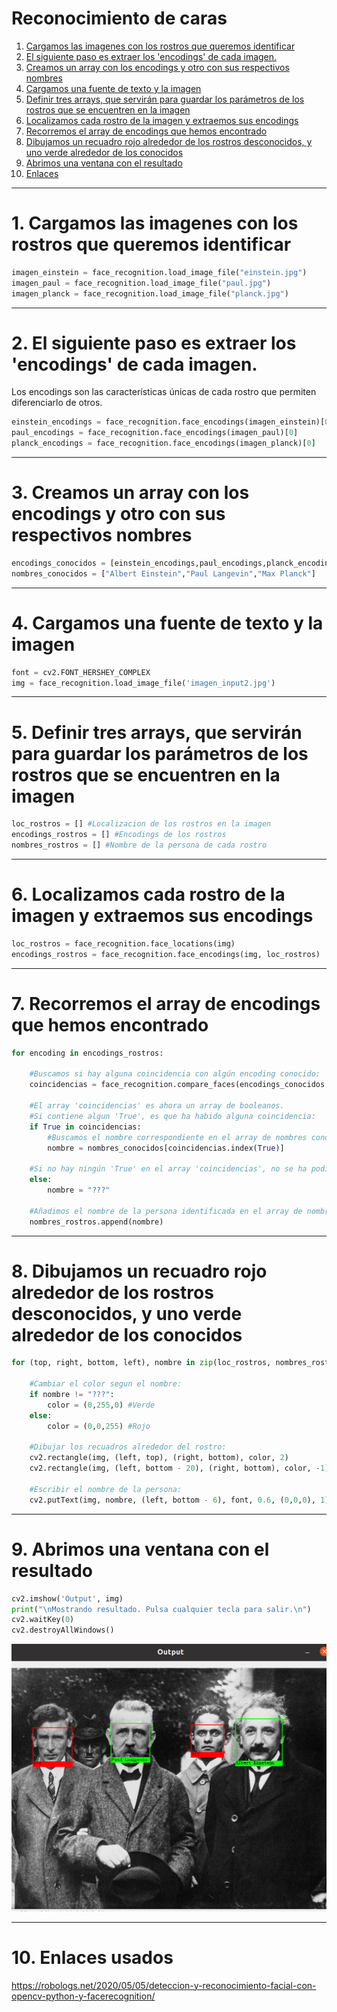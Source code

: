 # Reconocimiento de caras


1. [Cargamos las imagenes con los rostros que queremos identificar](#schema1)
2. [El siguiente paso es extraer los 'encodings' de cada imagen.](#schema2)
3. [Creamos un array con los encodings y otro con sus respectivos nombres](#schema3)
4. [Cargamos una fuente de texto y la imagen ](#schema4)
5. [Definir tres arrays, que servirán para guardar los parámetros de los rostros que se encuentren en la imagen](#schema5)
6. [Localizamos cada rostro de la imagen y extraemos sus encodings](#schema6)
7. [Recorremos el array de encodings que hemos encontrado](#schema7)
8. [Dibujamos un recuadro rojo alrededor de los rostros desconocidos, y uno verde alrededor de los conocidos](#schema8)
9. [Abrimos una ventana con el resultado](#schema9)
10. [Enlaces](#schema10)

<hr>

<a name="schema1"></a>


# 1. Cargamos las imagenes con los rostros que queremos identificar
~~~python
imagen_einstein = face_recognition.load_image_file("einstein.jpg")
imagen_paul = face_recognition.load_image_file("paul.jpg")
imagen_planck = face_recognition.load_image_file("planck.jpg")
~~~
<hr>

<a name="schema2"></a>


# 2. El siguiente paso es extraer los 'encodings' de cada imagen.
Los encodings son las características únicas de cada rostro que permiten diferenciarlo de otros.
~~~python
einstein_encodings = face_recognition.face_encodings(imagen_einstein)[0]
paul_encodings = face_recognition.face_encodings(imagen_paul)[0]
planck_encodings = face_recognition.face_encodings(imagen_planck)[0]
~~~

<hr>

<a name="schema3"></a>

# 3. Creamos un array con los encodings y otro con sus respectivos nombres

~~~python
encodings_conocidos = [einstein_encodings,paul_encodings,planck_encodings]
nombres_conocidos = ["Albert Einstein","Paul Langevin","Max Planck"]
~~~

<hr>

<a name="schema4"></a>

 
# 4. Cargamos una fuente de texto y la imagen 
~~~python
font = cv2.FONT_HERSHEY_COMPLEX
img = face_recognition.load_image_file('imagen_input2.jpg')
~~~


<hr>

<a name="schema5"></a>

 
# 5. Definir tres arrays, que servirán para guardar los parámetros de los rostros que se encuentren en la imagen
~~~python
loc_rostros = [] #Localizacion de los rostros en la imagen 
encodings_rostros = [] #Encodings de los rostros
nombres_rostros = [] #Nombre de la persona de cada rostro
~~~

<hr>

<a name="schema6"></a>

# 6. Localizamos cada rostro de la imagen y extraemos sus encodings
~~~python
loc_rostros = face_recognition.face_locations(img)
encodings_rostros = face_recognition.face_encodings(img, loc_rostros)
~~~
<hr>

<a name="schema7"></a>

# 7. Recorremos el array de encodings que hemos encontrado
~~~python
for encoding in encodings_rostros:
 
    #Buscamos si hay alguna coincidencia con algún encoding conocido:
    coincidencias = face_recognition.compare_faces(encodings_conocidos, encoding)
 
    #El array 'coincidencias' es ahora un array de booleanos.
    #Si contiene algun 'True', es que ha habido alguna coincidencia:
    if True in coincidencias:
        #Buscamos el nombre correspondiente en el array de nombres conocidos:
        nombre = nombres_conocidos[coincidencias.index(True)]
 
    #Si no hay ningún 'True' en el array 'coincidencias', no se ha podido identificar el rostro:
    else:
        nombre = "???"
 
    #Añadimos el nombre de la persona identificada en el array de nombres:
    nombres_rostros.append(nombre)
~~~

<hr>

<a name="schema8"></a>

# 8. Dibujamos un recuadro rojo alrededor de los rostros desconocidos, y uno verde alrededor de los conocidos
~~~python
for (top, right, bottom, left), nombre in zip(loc_rostros, nombres_rostros):
 
    #Cambiar el color segun el nombre:
    if nombre != "???":
        color = (0,255,0) #Verde
    else:
        color = (0,0,255) #Rojo
 
    #Dibujar los recuadros alrededor del rostro:
    cv2.rectangle(img, (left, top), (right, bottom), color, 2)
    cv2.rectangle(img, (left, bottom - 20), (right, bottom), color, -1)
 
    #Escribir el nombre de la persona:
    cv2.putText(img, nombre, (left, bottom - 6), font, 0.6, (0,0,0), 1)
~~~

<hr>

<a name="schema9"></a>

# 9. Abrimos una ventana con el resultado
~~~python
cv2.imshow('Output', img)
print("\nMostrando resultado. Pulsa cualquier tecla para salir.\n")
cv2.waitKey(0)
cv2.destroyAllWindows()
~~~
![img](./images/001.png)

<hr>

<a name="schema10"></a>

# 10. Enlaces usados
https://robologs.net/2020/05/05/deteccion-y-reconocimiento-facial-con-opencv-python-y-facerecognition/
